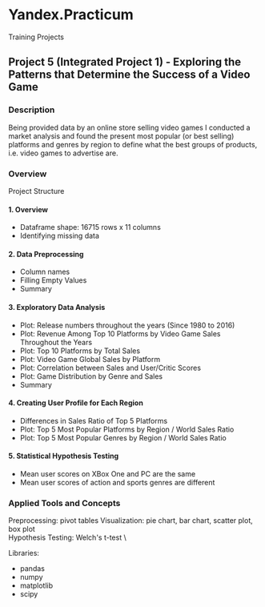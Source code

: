 # Yandex.Practicum
Training Projects

## Project 5 (Integrated Project 1) - Exploring the Patterns that Determine the Success of a Video Game


### Description
Being provided data by an online store selling video games I conducted a market analysis and found the present most popular (or best selling) platforms and genres by region to define what the best groups of products, i.e. video games to advertise are.

### Overview
Project Structure
#### 1. Overview
- Dataframe shape: 16715 rows x 11 columns
- Identifying missing data
#### 2. Data Preprocessing
- Column names
- Filling Empty Values
- Summary
#### 3. Exploratory Data Analysis
- Plot: Release numbers throughout the years (Since 1980 to 2016)
- Plot: Revenue Among Top 10 Platforms by Video Game Sales Throughout the Years
- Plot: Top 10 Platforms by Total Sales
- Plot: Video Game Global Sales by Platform
- Plot: Correlation between Sales and User/Critic Scores
- Plot: Game Distribution by Genre and Sales
- Summary
#### 4. Creating User Profile for Each Region
- Differences in Sales Ratio of Top 5 Platforms
- Plot: Top 5 Most Popular Platforms by Region / World Sales Ratio
- Plot: Top 5 Most Popular Genres by Region / World Sales Ratio
#### 5. Statistical Hypothesis Testing
- Mean user scores on XBox One and PC are the same
- Mean user scores of action and sports genres are different


### Applied Tools and Concepts
Preprocessing: pivot tables
Visualization: pie chart, bar chart, scatter plot, box plot \
Hypothesis Testing: Welch's t-test \

Libraries: 
- pandas
- numpy 
- matplotlib
- scipy
